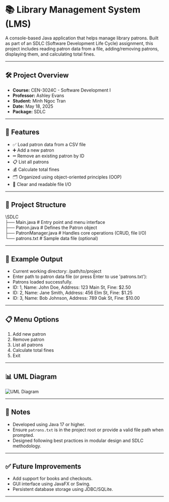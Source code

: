 # 📚 Library Management System (LMS)

A console-based Java application that helps manage library patrons. Built as part of an SDLC (Software Development Life Cycle) assignment, this project includes reading patron data from a file, adding/removing patrons, displaying them, and calculating total fines.

---

## 🛠️ Project Overview

- **Course:** CEN-3024C - Software Development I  
- **Professor:** Ashley Evans  
- **Student:** Minh Ngoc Tran  
- **Date:** May 18, 2025  
- **Package:** SDLC  

---

## 📁 Features

- ✅ Load patron data from a CSV file  
- ➕ Add a new patron  
- ➖ Remove an existing patron by ID  
- 📋 List all patrons  
- 💰 Calculate total fines  
- 🗂 Organized using object-oriented principles (OOP)  
- 📄 Clear and readable file I/O  

---
## 🧩 Project Structure

\SDLC<br>
├── Main.java # Entry point and menu interface<br>
├── Patron.java # Defines the Patron object<br>
├── PatronManager.java # Handles core operations (CRUD, file I/O)<br>
└── patrons.txt # Sample data file (optional)<br>

---
## 🧪 Example Output

- Current working directory: /path/to/project
- Enter path to patron data file (or press Enter to use 'patrons.txt'): 
- Patrons loaded successfully.
- ID: 1, Name: John Doe, Address: 123 Main St, Fine: $2.50
- ID: 2, Name: Jane Smith, Address: 456 Elm St, Fine: $1.25
- ID: 3, Name: Bob Johnson, Address: 789 Oak St, Fine: $10.00

---

  ## 📋 Menu Options

1. Add new patron  
2. Remove patron  
3. List all patrons  
4. Calculate total fines  
5. Exit

---
## 📊 UML Diagram

![UML Diagram](./f40dd852-6c3d-42d9-ba9a-ef09098aa9be.png)

---

## 📌 Notes

- Developed using Java 17 or higher.
- Ensure `patrons.txt` is in the project root or provide a valid file path when prompted.
- Designed following best practices in modular design and SDLC methodology.
  
---

## ✅ Future Improvements

- Add support for books and checkouts.
- GUI interface using JavaFX or Swing.
- Persistent database storage using JDBC/SQLite.

---

